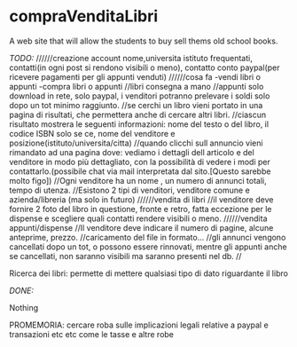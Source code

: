 # compraVenditaLibri
A web site that will allow the students to buy sell thems old school books.

_TODO:_
//////creazione account
nome,universita istituto frequentati, contatti(in ogni post si rendono visibili o meno), contatto conto paypal(per ricevere pagamenti per gli appunti venduti)
//////cosa fa
-vendi libri o appunti 
-compra libri o appunti
//libri consegna a mano
//appunti solo download in rete, solo paypal, i venditori potranno prelevare i soldi solo dopo un tot minimo raggiunto.
//se cerchi un libro vieni portato in una pagina di risultati, che permettera anche di cercare altri libri.
//ciascun risultato mostrera le seguenti informazioni: nome del testo o del libro, il codice ISBN  solo se ce, nome del venditore e posizione(istituto/universita/citta)
//quando clicchi sull annuncio vieni rimandato ad una pagina dove: vediamo i dettagli dell articolo e del venditore in modo più dettagliato, con la possibilità di vedere i modi per contattarlo.(possibile chat via mail interpretata dal sito.[Questo sarebbe molto figo])
//Ogni venditore ha un nome , un numero di annunci totali, tempo di utenza.
//Esistono 2 tipi di venditori, venditore comune e azienda/libreria (ma solo in futuro)
//////vendita di libri
//il venditore deve fornire 2 foto del libro in questione, fronte e retro, fatta eccezione per le dispense e scegliere quali contatti rendere visibili o meno.
//////vendita appunti/dispense
//Il venditore deve indicare il numero di pagine, alcune anteprime, prezzo.
//caricamento del file in formato...
//gli annunci vengono cancellati dopo un tot, o possono essere rinnovati, mentre gli appunti anche se cancellati, non saranno visibili ma saranno presenti nel db.
//
            
Ricerca dei libri: 
permette di mettere qualsiasi tipo di dato riguardante il libro

    
_DONE:_

  Nothing
  
  PROMEMORIA:
  cercare roba sulle implicazioni legali relative a paypal e transazioni etc etc
  come le tasse e altre robe
  
